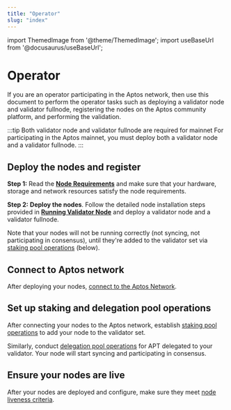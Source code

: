 ```yaml
---
title: "Operator"
slug: "index"
---
```


import ThemedImage from '@theme/ThemedImage';
import useBaseUrl from '@docusaurus/useBaseUrl';

# Operator

If you are an operator participating in the Aptos network, then use this document to perform the operator tasks such as deploying a validator node and validator fullnode, registering the nodes on the Aptos community platform, and performing the validation.

:::tip Both validator node and validator fullnode are required for mainnet
For participating in the Aptos mainnet, you must deploy both a validator node and a validator fullnode.
:::

## Deploy the nodes and register

**Step 1:** Read the [**Node Requirements**](./node-requirements.md) and make sure that your hardware, storage and network resources satisfy the node requirements.

**Step 2:** **Deploy the nodes**. Follow the detailed node installation steps provided in [**Running Validator Node**](running-validator-node/index.md) and deploy a validator node and a validator fullnode.

Note that your nodes will not be running correctly (not syncing, not participating in consensus), until they're added to the validator set via [staking pool operations](./shutting-down-nodes.md) (below).

## Connect to Aptos network

After deploying your nodes, [connect to the Aptos Network](./connect-to-aptos-network.md).

## Set up staking and delegation pool operations

After connecting your nodes to the Aptos network, establish [staking pool operations](./staking-pool-operations.md) to add your node to the validator set.

Similarly, conduct [delegation pool operations](./delegation-pool-operations.md) for APT delegated to your validator. Your node will start syncing and participating in consensus.

## Ensure your nodes are live

After your nodes are deployed and configure, make sure they meet [node liveness criteria](./node-liveness-criteria.md).
